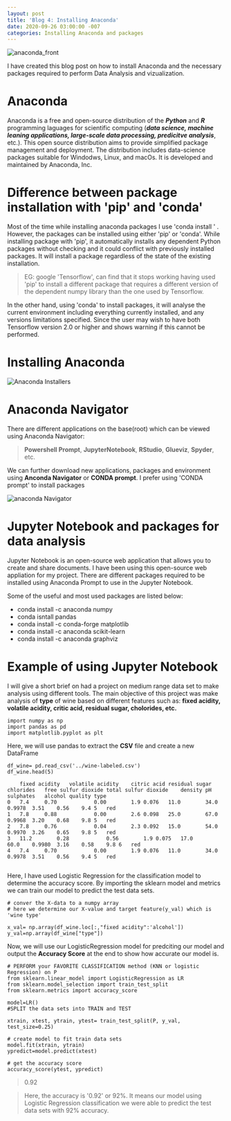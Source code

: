 ```yaml
---
layout: post
title: 'Blog 4: Installing Anaconda' 
date: 2020-09-26 03:00:00 -007
categories: Installing Anaconda and packages 
---
```


![anaconda_front](/assets/images/blog_4/anaconda_front.png)

I have created this blog post on how to install Anaconda and the necessary packages required to perform Data Analysis and vizualization.

# Anaconda

Anaconda is a free and open-source distribution of the ***Python*** and ***R*** programming laguages for scientific computing (***data science, machine leaning
applications, large-scale data processing, predicitve analysis***, etc.). This open source distribution aims to provide simplified package management and deployment. 
The distribution includes data-science packages suitable for Windodws, Linux, and macOs. It is developed and maintained by Anaconda, Inc.

# Difference between package installation with 'pip' and 'conda'
 
 Most of the time while installing anaconda packages I use 'conda install <package>' . However, the packages can be installed using either 'pip' or 'conda'. While installing package with 'pip', it automatically installs any dependent Python packages without checking and it could conflict with previously installed packages. It will install a package regardless of the state of the existing installation. 

> EG: google 'Tensorflow', can find that it stops working having used 'pip' to install a different package that requires a different version of the dependent numpy library than the one used by Tensorflow.

In the other hand, using 'conda' to install packages, it will analyse the current environment including everything currently installed, and any versions limitations specified. Since the user may wish to have both Tensorflow version 2.0 or higher and shows warning if this cannot be performed.

# Installing Anaconda

![Anaconda Installers](/assets/images/blog_4/anaconda_installers.png)

# Anaconda Navigator 

There are different applications on the base(root) which can be viewed using Anaconda Navigator:
> **Powershell Prompt**, **JupyterNotebook**, **RStudio**, **Glueviz**, **Spyder**, etc.

We can further download new applications, packages and environment using **Anconda Navigator** or **CONDA prompt**. I prefer using 'CONDA prompt' to install packages

![anaconda Navigator](/assets/images/blog_4/anaconda_navigator.png)

# Jupyter Notebook and packages for data analysis

 Jupyter Notebook is an open-source web application that allows you to create and share documents. I have been using this open-source web appliation for my project. 
There are different packages required to be installed using Anaconda Prompt to use in the Jupyter Notebook.

Some of the useful and most used packages are listed below:

* conda install -c anaconda numpy
* conda isntall pandas
* conda install -c conda-forge matplotlib
* conda install -c anaconda scikit-learn
* conda install -c anaconda graphviz
 
# Example of using Jupyter Notebook

 I will give a short brief on had a project on medium range data set to make analysis using different tools. 
The main objective of this project was make analysis of **type** of wine based on different features such as:
**fixed acidity, volatile acidity, critic acid, residual sugar, cholorides, etc.**

``` 
import numpy as np
import pandas as pd
import matplotlib.pyplot as plt
```

Here, we will use pandas to extract the **CSV** file and create a new DataFrame
```
df_wine= pd.read_csv('../wine-labeled.csv')
df_wine.head(5)	

	fixed acidity	volatile acidity	citric acid	residual sugar	chlorides	free sulfur dioxide	total sulfur dioxide	density	pH	sulphates	alcohol	quality	type
0	7.4		0.70			0.00		1.9	0.076	11.0		34.0	0.9978	3.51	0.56	9.4	5	red
1	7.8		0.88			0.00		2.6	0.098	25.0		67.0	0.9968	3.20	0.68	9.8	5	red
2	7.8		0.76			0.04		2.3	0.092	15.0		54.0	0.9970	3.26	0.65	9.8	5	red
3	11.2		0.28			0.56		1.9	0.075	17.0		60.0	0.9980	3.16	0.58	9.8	6	red
4	7.4		0.70			0.00		1.9	0.076	11.0		34.0	0.9978	3.51	0.56	9.4	5	red


```
Here, I have used Logistic Regression for the classification model to determine the accuracy score.
By importing the sklearn model and metrics we can train our model to predict the test data sets.

```
# conver the X-data to a numpy array
# here we determine our X-value and target feature(y_val) which is 'wine type'

x_val= np.array(df_wine.loc[:,"fixed acidity":'alcohol'])
y_val=np.array(df_wine["type"])

```
Now, we will use our LogisticRegression model for predciting our model and output the **Accuracy Score** at the end to show how accurate our model is.


```
# PERFORM your FAVORITE CLASSIFICATION method (KNN or logistic Regression) on P
from sklearn.linear_model import LogisticRegression as LR
from sklearn.model_selection import train_test_split
from sklearn.metrics import accuracy_score
```
```
model=LR()
#SPLIT the data sets into TRAIN and TEST

xtrain, xtest, ytrain, ytest= train_test_split(P, y_val, test_size=0.25)

# create model to fit train data sets
model.fit(xtrain, ytrain)
ypredict=model.predict(xtest)

# get the accuracy score
accuracy_score(ytest, ypredict)
```
> 0.92

> Here, the accuracy is '0.92' or 92%. 
> It means our model using Logistic Regression classification we were able to predict the test data 
> sets with 92% accuracy.
